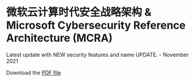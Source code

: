 # 微软云计算时代安全战略架构  & Microsoft Cybersecurity Reference Architecture (MCRA)

Latest update with NEW security features and name UPDATE. - November 2021

Download the [PDF file](https://github.com/MeiboZhang/MicrosoftSecurity/blob/main/%E5%BE%AE%E8%BD%AF%E4%BA%91%E8%AE%A1%E7%AE%97%E6%97%B6%E4%BB%A3%E5%AE%89%E5%85%A8%E6%88%98%E7%95%A5%E6%9E%B6%E6%9E%84%20%20%26%20Microsoft%20Cybersecurity%20Reference%20Architecture%20(MCRA).pdf)
